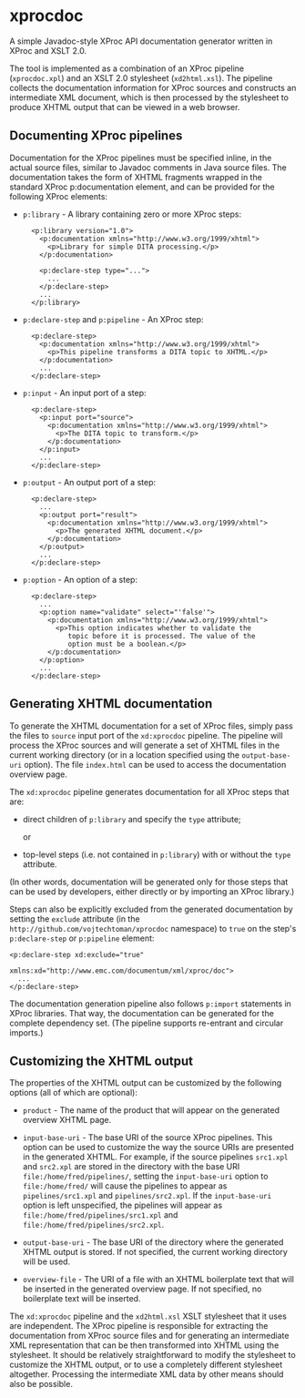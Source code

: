 xprocdoc
========

A simple Javadoc-style XProc API documentation generator written in XProc and XSLT 2.0.

The tool is implemented as a combination of an XProc pipeline (`xprocdoc.xpl`) and an XSLT 2.0 stylesheet (`xd2html.xsl`). The pipeline collects the documentation information for XProc sources and constructs an intermediate XML document, which is then processed by the stylesheet to produce XHTML output that can be viewed in a web browser.

Documenting XProc pipelines
---------------------------

Documentation for the XProc pipelines must be specified inline, in the actual source files, similar to Javadoc comments in Java source files. The documentation takes the form of XHTML fragments wrapped in the standard XProc p:documentation element, and can be provided for the following XProc elements:

 

- `p:library` - A library containing zero or more XProc steps:

        <p:library version="1.0">
          <p:documentation xmlns="http://www.w3.org/1999/xhtml">
            <p>Library for simple DITA processing.</p>
          </p:documentation>
          
          <p:declare-step type="...">
            ...
          </p:declare-step>
          ...
        </p:library>

- `p:declare-step` and `p:pipeline` - An XProc step:

        <p:declare-step>
          <p:documentation xmlns="http://www.w3.org/1999/xhtml">
            <p>This pipeline transforms a DITA topic to XHTML.</p>
          </p:documentation>
          ...
        </p:declare-step>

- `p:input` - An input port of a step:

        <p:declare-step>
          <p:input port="source">
            <p:documentation xmlns="http://www.w3.org/1999/xhtml">
              <p>The DITA topic to transform.</p>
            </p:documentation>
          </p:input>
          ...
        </p:declare-step>

- `p:output` - An output port of a step:

        <p:declare-step>
          ...
          <p:output port="result">
            <p:documentation xmlns="http://www.w3.org/1999/xhtml">
              <p>The generated XHTML document.</p>
            </p:documentation>
          </p:output>
          ...
        </p:declare-step>

- `p:option` - An option of a step:

        <p:declare-step>
          ...
          <p:option name="validate" select="'false'">
            <p:documentation xmlns="http://www.w3.org/1999/xhtml">
              <p>This option indicates whether to validate the
                 topic before it is processed. The value of the
                 option must be a boolean.</p>
            </p:documentation>
          </p:option>
          ...
        </p:declare-step>

Generating XHTML documentation
------------------------------

To generate the XHTML documentation for a set of XProc files, simply pass the files to `source` input port of the `xd:xprocdoc` pipeline. The pipeline will process the XProc sources and will generate a set of XHTML files in the current working directory (or in a location specified using the `output-base-uri` option). The file `index.html` can be used to access the documentation overview page.

The `xd:xprocdoc` pipeline generates documentation for all XProc steps that are:

- direct children of `p:library` and specify the `type` attribute;

  or

- top-level steps (i.e. not contained in `p:library`) with or without the `type` attribute.

(In other words, documentation will be generated only for those steps that can be used by developers, either directly or by importing an XProc library.)

Steps can also be explicitly excluded from the generated documentation by setting the `exclude` attribute (in the `http://github.com/vojtechtoman/xprocdoc` namespace) to `true` on the step's `p:declare-step` or `p:pipeline` element:

    <p:declare-step xd:exclude="true"
                    xmlns:xd="http://www.emc.com/documentum/xml/xproc/doc">
      ...
    </p:declare-step>

The documentation generation pipeline also follows `p:import` statements in XProc libraries. That way, the documentation can be generated for the complete dependency set. (The pipeline supports re-entrant and circular imports.)

Customizing the XHTML output
----------------------------

The properties of the XHTML output can be customized by the following options (all of which are optional):

- `product` - The name of the product that will appear on the generated overview XHTML page.

- `input-base-uri` - The base URI of the source XProc pipelines. This option can be used to customize the way the source URIs are presented in the generated XHTML. For example, if the source pipelines `src1.xpl` and `src2.xpl` are stored in the directory with the base URI `file:/home/fred/pipelines/`, setting the `input-base-uri` option to `file:/home/fred/` will cause the pipelines to appear as `pipelines/src1.xpl` and `pipelines/src2.xpl`. If the `input-base-uri` option is left unspecified, the pipelines will appear as `file:/home/fred/pipelines/src1.xpl` and `file:/home/fred/pipelines/src2.xpl`.

- `output-base-uri` - The base URI of the directory where the generated XHTML output is stored. If not specified, the current working directory will be used.

- `overview-file` - The URI of a file with an XHTML boilerplate text that will be inserted in the generated overview page. If not specified, no boilerplate text will be inserted.

The `xd:xprocdoc` pipeline and the `xd2html.xsl` XSLT stylesheet that it uses are independent. The XProc pipeline is responsible for extracting the documentation from XProc source files and for generating an intermediate XML representation that can be then transformed into XHTML using the stylesheet. It should be relatively straightforward to modify the stylesheet to customize the XHTML output, or to use a completely different stylesheet altogether. Processing the intermediate XML data by other means should also be possible.
